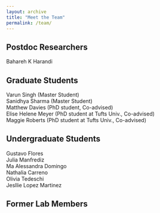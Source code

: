 ```yaml
---
layout: archive
title: "Meet the Team"
permalink: /team/
---
```


<!-- ![Khashayar Heydarpour](/images/team/KH.jpeg) -->
## Postdoc Researchers
Bahareh K Harandi <br />

## Graduate Students
Varun Singh (Master Student) <br />
Sanidhya Sharma (Master Student) <br />
Matthew Davies (PhD student, Co-advised) <br />
Elise Helene Meyer (PhD student at Tufts Univ., Co-advised) <br />
Maggie Roberts (PhD student at Tufts Univ., Co-advised) <br />

## Undergraduate Students
Gustavo Flores <br />
Julia Manfrediz <br />
Ma Alessandra Domingo <br />
Nathalia Carreno <br />
Olivia Tedeschi <br />
Jesllie Lopez Martinez <br />





## Former Lab Members

<!-- ![Jesllie Lopez Martinez](/images/team/JLM.jpg)
Jesllie Lopez Martinez 
(URA, 2023-2024)

<div style="display: flex; align-items: center;">
    <img src="/images/team/JLM.jpg" alt="Peple" width="200">
    <p style="margin-left: 20px;">test..Dr. Weiwei Zhan is a tenure-track assistant professor in the Department of Civil, Environmental, and Construction Engineering at the University of Central Florida (UCF). He is the director of the Geosystems Engineering and Intelligence Laboratory (GEI) rooted in the smart cities initiatives at UCF. The GEI primarily focuses on systematic and intelligent solutions to advance geohazard mitigation and infrastructure resilience using interdisciplinary techniques merged from geotechnics, geology, geophysics, geodesy, geomechanics, and data science.</p>
</div> -->

